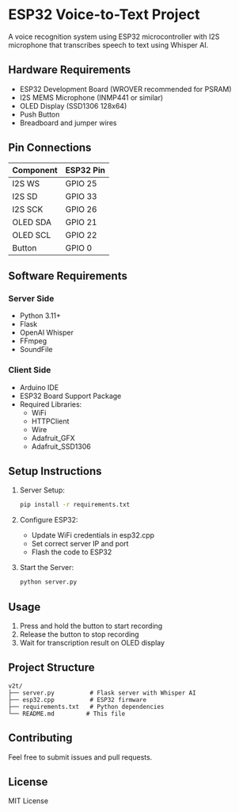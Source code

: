 # ESP32 Voice-to-Text Project

A voice recognition system using ESP32 microcontroller with I2S microphone that transcribes speech to text using Whisper AI.

## Hardware Requirements

- ESP32 Development Board (WROVER recommended for PSRAM)
- I2S MEMS Microphone (INMP441 or similar)
- OLED Display (SSD1306 128x64)
- Push Button
- Breadboard and jumper wires

## Pin Connections

| Component | ESP32 Pin |
|-----------|-----------|
| I2S WS    | GPIO 25   |
| I2S SD    | GPIO 33   |
| I2S SCK   | GPIO 26   |
| OLED SDA  | GPIO 21   |
| OLED SCL  | GPIO 22   |
| Button    | GPIO 0    |

## Software Requirements

### Server Side
- Python 3.11+
- Flask
- OpenAI Whisper
- FFmpeg
- SoundFile

### Client Side
- Arduino IDE
- ESP32 Board Support Package
- Required Libraries:
  - WiFi
  - HTTPClient
  - Wire
  - Adafruit_GFX
  - Adafruit_SSD1306

## Setup Instructions

1. Server Setup:
   ```bash
   pip install -r requirements.txt
   ```

2. Configure ESP32:
   - Update WiFi credentials in esp32.cpp
   - Set correct server IP and port
   - Flash the code to ESP32

3. Start the Server:
   ```bash
   python server.py
   ```

## Usage

1. Press and hold the button to start recording
2. Release the button to stop recording
3. Wait for transcription result on OLED display

## Project Structure

```
v2t/
├── server.py          # Flask server with Whisper AI
├── esp32.cpp          # ESP32 firmware
├── requirements.txt   # Python dependencies
└── README.md         # This file
```

## Contributing

Feel free to submit issues and pull requests.

## License

MIT License
